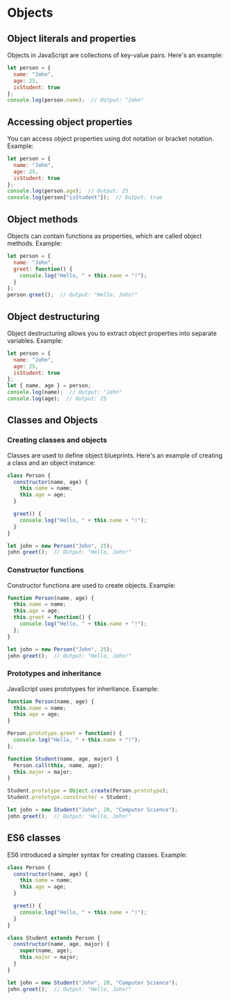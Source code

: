# Objects

## Object literals and properties

Objects in JavaScript are collections of key-value pairs. Here's an example:

```javascript
let person = {
  name: "John",
  age: 25,
  isStudent: true
};
console.log(person.name);  // Output: "John"
```

## Accessing object properties

You can access object properties using dot notation or bracket notation. Example:

```javascript
let person = {
  name: "John",
  age: 25,
  isStudent: true
};
console.log(person.age);  // Output: 25
console.log(person["isStudent"]);  // Output: true
```

## Object methods

Objects can contain functions as properties, which are called object methods. Example:

```javascript
let person = {
  name: "John",
  greet: function() {
    console.log("Hello, " + this.name + "!");
  }
};
person.greet();  // Output: "Hello, John!"
```

## Object destructuring

Object destructuring allows you to extract object properties into separate variables. Example:

```javascript
let person = {
  name: "John",
  age: 25,
  isStudent: true
};
let { name, age } = person;
console.log(name);  // Output: "John"
console.log(age);  // Output: 25
```

## Classes and Objects

### Creating classes and objects

Classes are used to define object blueprints. Here's an example of creating a class and an object instance:

```javascript
class Person {
  constructor(name, age) {
    this.name = name;
    this.age = age;
  }

  greet() {
    console.log("Hello, " + this.name + "!");
  }
}

let john = new Person("John", 25);
john.greet();  // Output: "Hello, John!"
```

### Constructor functions

Constructor functions are used to create objects. Example:

```javascript
function Person(name, age) {
  this.name = name;
  this.age = age;
  this.greet = function() {
    console.log("Hello, " + this.name + "!");
  };
}

let john = new Person("John", 25);
john.greet();  // Output: "Hello, John!"
```

### Prototypes and inheritance

JavaScript uses prototypes for inheritance. Example:

```javascript
function Person(name, age) {
  this.name = name;
  this.age = age;
}

Person.prototype.greet = function() {
  console.log("Hello, " + this.name + "!");
};

function Student(name, age, major) {
  Person.call(this, name, age);
  this.major = major;
}

Student.prototype = Object.create(Person.prototype);
Student.prototype.constructor = Student;

let john = new Student("John", 20, "Computer Science");
john.greet();  // Output: "Hello, John!"
```

## ES6 classes

ES6 introduced a simpler syntax for creating classes. Example:

```javascript
class Person {
  constructor(name, age) {
    this.name = name;
    this.age = age;
  }

  greet() {
    console.log("Hello, " + this.name + "!");
  }
}

class Student extends Person {
  constructor(name, age, major) {
    super(name, age);
    this.major = major;
  }
}

let john = new Student("John", 20, "Computer Science");
john.greet();  // Output: "Hello, John!"
```
